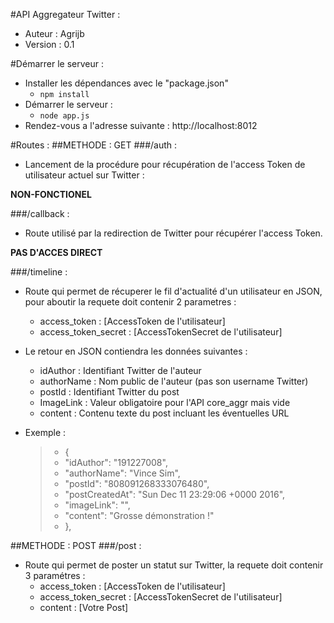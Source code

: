#API Aggregateur Twitter :
- Auteur : Agrijb
- Version : 0.1

#Démarrer le serveur :
- Installer les dépendances avec le "package.json"
  - `npm install`
- Démarrer le serveur :
  - `node app.js`
- Rendez-vous a l'adresse suivante : http://localhost:8012

#Routes : 
##METHODE : GET
###/auth :
- Lancement de la procédure pour récupération de l'access Token de utilisateur actuel sur Twitter : 

**NON-FONCTIONEL**

###/callback : 
- Route utilisé par la redirection de Twitter pour récupérer l'access Token. 

**PAS D'ACCES DIRECT**

###/timeline :
- Route qui permet de récuperer le fil d'actualité d'un utilisateur en JSON, pour aboutir la requete doit contenir 2 parametres :
  - access_token : [AccessToken de l'utilisateur]
  - access_token_secret : [AccessTokenSecret de l'utilisateur]
- Le retour en JSON contiendra les données suivantes :
  - idAuthor : Identifiant Twitter de l'auteur
  - authorName : Nom public de l'auteur (pas son username Twitter)
  - postId : Identifiant Twitter du post 
  - ImageLink : Valeur obligatoire pour l'API core_aggr mais vide
  - content : Contenu texte du post incluant les éventuelles URL
- Exemple :

  > - {
  > - "idAuthor": "191227008",
  > - "authorName": "Vince Sim",
  > - "postId": "808091268333076480",
  > - "postCreatedAt": "Sun Dec 11 23:29:06 +0000 2016",
  > - "imageLink": "",
  > - "content": "Grosse démonstration !"
  > - },

##METHODE : POST
###/post :
- Route qui permet de poster un statut sur Twitter, la requete doit contenir 3 paramétres :
  - access_token : [AccessToken de l'utilisateur]
  - access_token_secret : [AccessTokenSecret de l'utilisateur]
  - content : [Votre Post]
